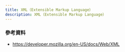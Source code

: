 ```yaml
---
title: XML（Extensible Markup Language）
description: XML（Extensible Markup Language）
---
```


### 參考資料

- https://developer.mozilla.org/en-US/docs/Web/XML
